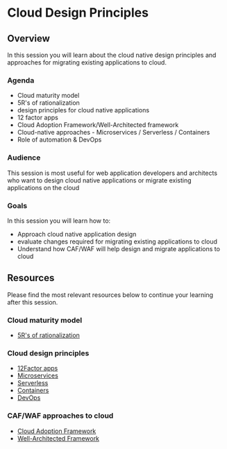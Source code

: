 # Cloud Design Principles 

## Overview

In this session you will learn about the cloud native design principles and approaches for migrating existing applications to cloud.

### Agenda

* Cloud maturity model
* 5R's of rationalization
* design principles for cloud native applications
* 12 factor apps
* Cloud Adoption Framework/Well-Architected framework
* Cloud-native approaches - Microservices / Serverless / Containers
* Role of automation & DevOps

### Audience

This session is most useful for web application developers and architects who want to design cloud native applications or migrate existing applications on the cloud

### Goals

In this session you will learn how to:
* Approach cloud native application design
* evaluate changes required for migrating existing applications to cloud
* Understand how CAF/WAF will help design and migrate applications to cloud


## Resources

Please find the most relevant resources below to continue your learning after this session.


### Cloud maturity model

- [5R's of rationalization](https://docs.microsoft.com/en-us/azure/cloud-adoption-framework/digital-estate/5-rs-of-rationalization)


### Cloud design principles

- [12Factor apps](https://12factor.net/)
- [Microservices]( https://azure.microsoft.com/en-in/solutions/microservice-applications/)
- [Serverless](https://azure.microsoft.com/en-in/solutions/serverless/)
- [Containers](https://azure.microsoft.com/en-in/product-categories/containers/)
- [DevOps](https://azure.microsoft.com/en-in/overview/devops-tutorial/)


### CAF/WAF approaches to cloud

- [Cloud Adoption Framework](https://docs.microsoft.com/en-us/azure/cloud-adoption-framework/)
- [Well-Architected Framework](https://docs.microsoft.com/en-us/azure/architecture/framework/)

